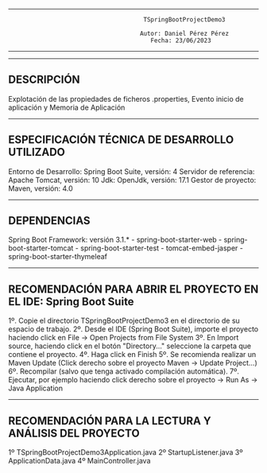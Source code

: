 ----------------------------------------------------------------------------------------------------------------------                                                                                                                  
                                          TSpringBootProjectDemo3                                                   
                                                                                                                    
                                         Autor: Daniel Pérez Pérez                                                  
                                            Fecha: 23/06/2023                                                       
----------------------------------------------------------------------------------------------------------------------
----------------------------------------------------------------------------------------------------------------------
DESCRIPCIÓN
----------------------------------------------------------------------------------------------------------------------
Explotación de las propiedades de ficheros .properties, Evento inicio de aplicación y Memoria de Aplicación

----------------------------------------------------------------------------------------------------------------------
ESPECIFICACIÓN TÉCNICA DE DESARROLLO UTILIZADO
----------------------------------------------------------------------------------------------------------------------
Entorno de Desarrollo: Spring Boot Suite, versión: 4
Servidor de referencia: Apache Tomcat, versión: 10
Jdk: OpenJdk, versión: 17.1
Gestor de proyecto: Maven, versión: 4.0

----------------------------------------------------------------------------------------------------------------------
DEPENDENCIAS
----------------------------------------------------------------------------------------------------------------------
Spring Boot Framework: versión 3.1.* 
       - spring-boot-starter-web
       - spring-boot-starter-tomcat
       - spring-boot-starter-test
       - tomcat-embed-jasper
       - spring-boot-starter-thymeleaf
              
----------------------------------------------------------------------------------------------------------------------
RECOMENDACIÓN PARA ABRIR EL PROYECTO EN EL IDE: Spring Boot Suite
----------------------------------------------------------------------------------------------------------------------
1º. Copie el directorio TSpringBootProjectDemo3 en el directorio de su espacio de trabajo.
2º. Desde el IDE (Spring Boot Suite), importe el proyecto haciendo click en File -> Open Projects from File System 
3º. En Import source, haciendo click en el botón "Directory..." seleccione la carpeta que contiene el proyecto.
4º. Haga click en Finish
5º. Se recomienda realizar un Maven Update (Click derecho sobre el proyecto Maven -> Update Project...)
6º. Recompilar (salvo que tenga activado compilación automática).
7º. Ejecutar, por ejemplo haciendo click derecho sobre el proyecto -> Run As -> Java Application

----------------------------------------------------------------------------------------------------------------------
RECOMENDACIÓN PARA LA LECTURA Y ANÁLISIS DEL PROYECTO
----------------------------------------------------------------------------------------------------------------------

1º TSpringBootProjectDemo3Application.java
2º StartupListener.java
3º ApplicationData.java
4º MainController.java
